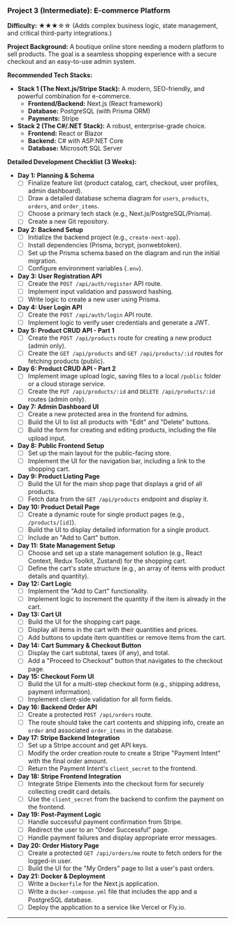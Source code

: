 ### Project 3 (Intermediate): E-commerce Platform

**Difficulty:** ★★★☆☆ (Adds complex business logic, state management, and critical third-party integrations.)

**Project Background:**
A boutique online store needing a modern platform to sell products. The goal is a seamless shopping experience with a secure checkout and an easy-to-use admin system.

**Recommended Tech Stacks:**

- **Stack 1 (The Next.js/Stripe Stack):** A modern, SEO-friendly, and powerful combination for e-commerce.
  - **Frontend/Backend:** Next.js (React framework)
  - **Database:** PostgreSQL (with Prisma ORM)
  - **Payments:** Stripe
- **Stack 2 (The C#/.NET Stack):** A robust, enterprise-grade choice.
  - **Frontend:** React or Blazor
  - **Backend:** C# with ASP.NET Core
  - **Database:** Microsoft SQL Server

**Detailed Development Checklist (3 Weeks):**

- **Day 1: Planning & Schema**
  - [ ] Finalize feature list (product catalog, cart, checkout, user profiles, admin dashboard).
  - [ ] Draw a detailed database schema diagram for `users`, `products`, `orders`, and `order_items`.
  - [ ] Choose a primary tech stack (e.g., Next.js/PostgreSQL/Prisma).
  - [ ] Create a new Git repository.
- **Day 2: Backend Setup**
  - [ ] Initialize the backend project (e.g., `create-next-app`).
  - [ ] Install dependencies (Prisma, bcrypt, jsonwebtoken).
  - [ ] Set up the Prisma schema based on the diagram and run the initial migration.
  - [ ] Configure environment variables (`.env`).
- **Day 3: User Registration API**
  - [ ] Create the `POST /api/auth/register` API route.
  - [ ] Implement input validation and password hashing.
  - [ ] Write logic to create a new user using Prisma.
- **Day 4: User Login API**
  - [ ] Create the `POST /api/auth/login` API route.
  - [ ] Implement logic to verify user credentials and generate a JWT.
- **Day 5: Product CRUD API - Part 1**
  - [ ] Create the `POST /api/products` route for creating a new product (admin only).
  - [ ] Create the `GET /api/products` and `GET /api/products/:id` routes for fetching products (public).
- **Day 6: Product CRUD API - Part 2**
  - [ ] Implement image upload logic, saving files to a local `/public` folder or a cloud storage service.
  - [ ] Create the `PUT /api/products/:id` and `DELETE /api/products/:id` routes (admin only).
- **Day 7: Admin Dashboard UI**
  - [ ] Create a new protected area in the frontend for admins.
  - [ ] Build the UI to list all products with "Edit" and "Delete" buttons.
  - [ ] Build the form for creating and editing products, including the file upload input.
- **Day 8: Public Frontend Setup**
  - [ ] Set up the main layout for the public-facing store.
  - [ ] Implement the UI for the navigation bar, including a link to the shopping cart.
- **Day 9: Product Listing Page**
  - [ ] Build the UI for the main shop page that displays a grid of all products.
  - [ ] Fetch data from the `GET /api/products` endpoint and display it.
- **Day 10: Product Detail Page**
  - [ ] Create a dynamic route for single product pages (e.g., `/products/[id]`).
  - [ ] Build the UI to display detailed information for a single product.
  - [ ] Include an "Add to Cart" button.
- **Day 11: State Management Setup**
  - [ ] Choose and set up a state management solution (e.g., React Context, Redux Toolkit, Zustand) for the shopping cart.
  - [ ] Define the cart's state structure (e.g., an array of items with product details and quantity).
- **Day 12: Cart Logic**
  - [ ] Implement the "Add to Cart" functionality.
  - [ ] Implement logic to increment the quantity if the item is already in the cart.
- **Day 13: Cart UI**
  - [ ] Build the UI for the shopping cart page.
  - [ ] Display all items in the cart with their quantities and prices.
  - [ ] Add buttons to update item quantities or remove items from the cart.
- **Day 14: Cart Summary & Checkout Button**
  - [ ] Display the cart subtotal, taxes (if any), and total.
  - [ ] Add a "Proceed to Checkout" button that navigates to the checkout page.
- **Day 15: Checkout Form UI**
  - [ ] Build the UI for a multi-step checkout form (e.g., shipping address, payment information).
  - [ ] Implement client-side validation for all form fields.
- **Day 16: Backend Order API**
  - [ ] Create a protected `POST /api/orders` route.
  - [ ] The route should take the cart contents and shipping info, create an `order` and associated `order_items` in the database.
- **Day 17: Stripe Backend Integration**
  - [ ] Set up a Stripe account and get API keys.
  - [ ] Modify the order creation route to create a Stripe "Payment Intent" with the final order amount.
  - [ ] Return the Payment Intent's `client_secret` to the frontend.
- **Day 18: Stripe Frontend Integration**
  - [ ] Integrate Stripe Elements into the checkout form for securely collecting credit card details.
  - [ ] Use the `client_secret` from the backend to confirm the payment on the frontend.
- **Day 19: Post-Payment Logic**
  - [ ] Handle successful payment confirmation from Stripe.
  - [ ] Redirect the user to an "Order Successful" page.
  - [ ] Handle payment failures and display appropriate error messages.
- **Day 20: Order History Page**
  - [ ] Create a protected `GET /api/orders/me` route to fetch orders for the logged-in user.
  - [ ] Build the UI for the "My Orders" page to list a user's past orders.
- **Day 21: Docker & Deployment**
  - [ ] Write a `Dockerfile` for the Next.js application.
  - [ ] Write a `docker-compose.yml` file that includes the app and a PostgreSQL database.
  - [ ] Deploy the application to a service like Vercel or Fly.io.

---
